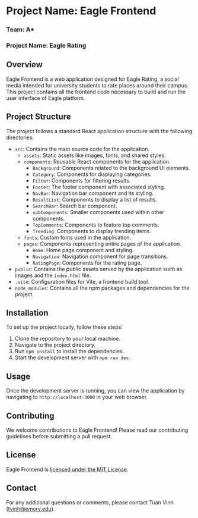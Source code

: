 # Project Name: Eagle Frontend
### Team: A*
### Project Name: Eagle Rating

## Overview
Eagle Frontend is a web application designed for Eagle Rating, a social media intended for university students to rate places around their campus. This project contains all the frontend code necessary to build and run the user interface of Eagle platform.

## Project Structure
The project follows a standard React application structure with the following directories:

- `src`: Contains the main source code for the application.
    - `assets`: Static assets like images, fonts, and shared styles.
    - `components`: Reusable React components for the application.
        - `Background`: Components related to the background UI elements.
        - `Category`: Components for displaying categories.
        - `Filter`: Components for filtering results.
        - `Footer`: The footer component with associated styling.
        - `NavBar`: Navigation bar component and its styling.
        - `ResultList`: Components to display a list of results.
        - `SearchBar`: Search bar component.
        - `subComponents`: Smaller components used within other components.
        - `TopComments`: Components to feature top comments.
        - `Trending`: Components to display trending items.
    - `fonts`: Custom fonts used in the application.
    - `pages`: Components representing entire pages of the application.
        - `Home`: Home page component and styling.
        - `Navigation`: Navigation component for page transitions.
        - `RatingPage`: Components for the rating page.
- `public`: Contains the public assets served by the application such as images and the `index.html` file.
- `.vite`: Configuration files for Vite, a frontend build tool.
- `node_modules`: Contains all the npm packages and dependencies for the project.

## Installation

To set up the project locally, follow these steps:

1. Clone the repository to your local machine.
2. Navigate to the project directory.
3. Run `npm install` to install the dependencies.
4. Start the development server with `npm run dev`.

## Usage

Once the development server is running, you can view the application by navigating to `http://localhost:3000` in your web browser.

## Contributing

We welcome contributions to Eagle Frontend! Please read our contributing guidelines before submitting a pull request.

## License

Eagle Frontend is [licensed under the MIT License](LICENSE.md).

## Contact

For any additional questions or comments, please contact Tuan Vinh (tvinh@emory.edu).
